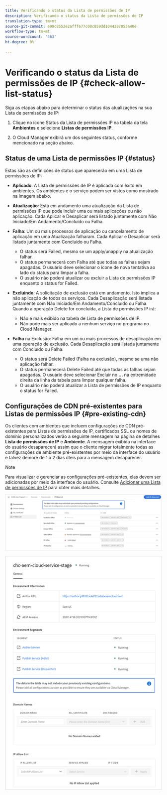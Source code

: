 ```yaml
---
title: Verificando o status da Lista de permissões de IP
description: Verificando o status da Lista de permissões de IP
translation-type: tm+mt
source-git-commit: e99c8552e2afff677c08c859dd1044287053a40e
workflow-type: tm+mt
source-wordcount: '463'
ht-degree: 0%

---
```



# Verificando o status da Lista de permissões de IP {#check-allow-list-status}

Siga as etapas abaixo para determinar o status das atualizações na sua Lista de permissões de IP:

1. Clique no ícone Status da Lista de permissões IP na tabela da tela **Ambientes** e selecione **Listas de permissões IP**.

1. O Cloud Manager exibirá um dos seguintes status, conforme mencionado na seção abaixo.

## Status de uma Lista de permissões IP {#status}

Estas são as definições de status que aparecerão em uma Lista de permissões de IP:

* **Aplicado**: A Lista de permissões de IP é aplicada com êxito em ambientes.  Os ambientes e o serviço podem ser vistos como mostrado na imagem abaixo.

* **Atualização**: Está em andamento uma atualização da Lista de permissões IP que pode incluir uma ou mais aplicações ou não aplicação. Cada Aplicar e Desaplicar será listado juntamente com Não Iniciado/Em Andamento/Concluído ou Falha.

* **Falha**: Um ou mais processos de aplicação ou cancelamento de aplicação em uma Atualização falharam. Cada Aplicar e Desaplicar será listado juntamente com Concluído ou Falha.
   * O status será Failed, mesmo se um apply/unapply na atualização falhar.
   * O status permanecerá com Falha até que todas as falhas sejam apagadas. O usuário deve selecionar o ícone de nova tentativa ao lado do status para limpar a falha.
   * O usuário não poderá atualizar ou excluir a Lista de permissões IP enquanto o status for Failed.

* **Excluindo**: A solicitação de exclusão está em andamento. Isto implica a não aplicação de todos os serviços. Cada Desaplicação será listada juntamente com Não Iniciado/Em Andamento/Concluído ou Falha.
Quando a operação Delete for concluída, a Lista de permissões IP irá:
   * Não é mais exibido na tabela de Lista de permissões de IP.
   * Não pode mais ser aplicado a nenhum serviço no programa no Cloud Manager.

* **Falha** na Exclusão: Falha em um ou mais processos de desaplicação em uma operação de exclusão. Cada Desaplicação será listada juntamente com Concluído ou Falha.

   * O status será Delete Failed (Falha na exclusão), mesmo se uma não aplicação falhar.
   * O status permanecerá Delete Failed até que todas as falhas sejam apagadas. O usuário deve selecionar Excluir no **...** na extremidade direita da linha da tabela para limpar qualquer falha.
   * O usuário não poderá atualizar a Lista de permissões de IP enquanto o status for Failed.

## Configurações de CDN pré-existentes para Listas de permissões IP {#pre-existing-cdn}

Os clientes com ambientes que incluem configurações de CDN pré-existentes para Listas de permissões de IP, certificados SSL ou nomes de domínio personalizados verão a seguinte mensagem na página de detalhes **Lista de permissões de IP** e **Ambiente**. A mensagem exibida na interface do usuário desaparecerá assim que o cliente migrar totalmente todas as configurações de ambiente pré-existentes por meio da interface do usuário e talvez demore de 1 a 2 dias úteis para a mensagem desaparecer.

>[!NOTE]
>Para visualizar e gerenciar as configurações pré-existentes, elas devem ser adicionadas por meio da interface do usuário. Consulte [Adicionar uma Lista de permissões de IP](/help/implementing/cloud-manager/ip-allow-lists/add-ip-allow-lists.md) para obter mais detalhes.

![](/help/implementing/cloud-manager/assets/ip-allow-list-message1.png)

![](/help/implementing/cloud-manager/assets/ip-allow-list-message2.png)

